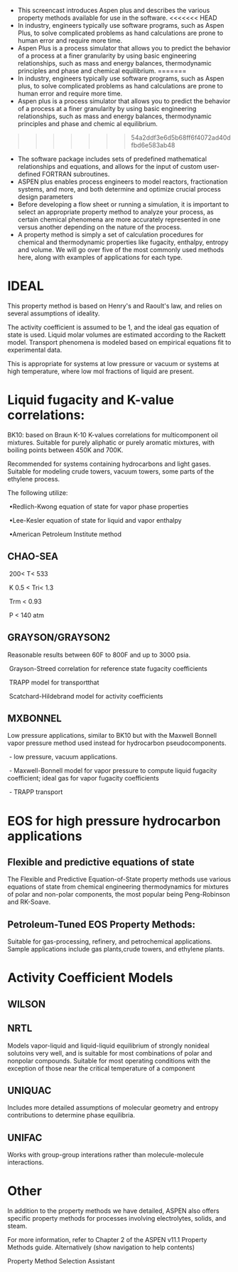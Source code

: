 - This screencast introduces Aspen plus and describes the various property methods available for use in the software.
<<<<<<< HEAD
- In industry, engineers typically use software programs, such as Aspen Plus, to solve complicated problems as hand calculations are prone to human error and require more time.
- Aspen Plus is a process simulator that allows you to predict the behavior of a process at a finer granularity by using basic engineering relationships, such as mass and energy balances, thermodynamic principles and phase and chemical equilibrium. 
=======
- In industry, engineers typically use software programs, such as Aspen plus, to solve complicated problems as hand calculations are prone to human error and require more time.
- Aspen plus is a process simulator that allows you to predict the behavior of a process at a finer granularity by using basic engineering relationships, such as mass and energy balances, thermodynamic principles and phase and chemic al equilibrium. 
>>>>>>> 54a2ddf3e6d5b68ff6f4072ad40dfbd6e583ab48
- The software package includes sets of predefined mathematical relationships and equations, and allows for the input of  custom user-defined FORTRAN subroutines.
- ASPEN plus enables process engineers to model reactors, fractionation systems, and more, and both determine and optimize crucial process design parameters
- Before developing a flow sheet or running a simulation, it is important to select an appropriate property method to analyze your process, as certain chemical phenomena are more accurately represented in one versus another depending on the nature of the process.
- A property method is simply a set of calculation procedures for chemical and thermodynamic properties like fugacity, enthalpy, entropy and volume. We will go over five of the most commonly used methods here, along with examples of applications for each type.

# IDEAL
This property method is based on Henry's and Raoult's law, and relies on several assumptions of ideality. 

The activity coefficient is assumed to be 1, and the ideal gas equation of state is used. Liquid molar volumes are estimated according to the Rackett model.  Transport phenomena is modeled based on empirical equations fit to experimental data. 

This is appropriate for systems at low pressure or vacuum or systems at high temperature, where low mol fractions of liquid are present.

# Liquid fugacity and K-value correlations:

BK10: based on Braun K-10 K-values correlations for multicomponent oil mixtures. Suitable for purely aliphatic or purely aromatic mixtures, with boiling points between 450K and 700K.

Recommended for systems containing hydrocarbons and light gases. Suitable for modeling crude towers, vacuum towers, some parts of the ethylene process.

The following utilize:
  

  ​	•Redlich-Kwong equation of state for vapor phase properties

​	•Lee-Kesler equation of state for liquid and vapor enthalpy

​	•American Petroleum Institute method

## CHAO-SEA

​	200< T<  533 

​	K 0.5  < Tri<  1.3

​	Trm <  0.93

​	P  <  140 atm

## GRAYSON/GRAYSON2

 Reasonable results between 60F to 800F and up to 3000 psia.

​	Grayson-Streed correlation for reference state fugacity coefficients

​	TRAPP model for transportthat 

​	Scatchard-Hildebrand model for activity coefficients


## MXBONNEL

Low pressure applications, similar to BK10 but with the Maxwell Bonnell vapor pressure method used instead for hydrocarbon pseudocomponents.

​	  - low pressure, vacuum applications.

​	  - Maxwell-Bonnell model for vapor pressure to compute liquid fugacity coefficient; ideal gas for vapor fugacity coefficients

​	  - TRAPP transport

# EOS for high pressure hydrocarbon applications

##  Flexible and predictive equations of state
The Flexible and Predictive Equation-of-State property methods use various equations of state from chemical engineering thermodynamics for mixtures of polar and non-polar components, the most popular being Peng-Robinson and RK-Soave.

## Petroleum-Tuned EOS Property Methods:

Suitable for gas-processing, refinery, and petrochemical applications. Sample applications include gas plants,crude towers, and ethylene plants.



# Activity Coefficient Models

## WILSON


## NRTL
Models vapor-liquid and liquid-liquid equilibrium of strongly nonideal solutoins very well, and is suitable for most combinations of polar and nonpolar compounds. Suitable for most operating conditions with the exception of those near the critical temperature of a component

## UNIQUAC
Includes more detailed assumptions of molecular geometry and entropy contributions to determine phase equilibria.

## UNIFAC
Works with group-group interations rather than molecule-molecule interactions.


# Other
In addition to the property methods we have detailed, ASPEN also offers specific property methods for processes involving electrolytes, solids, and steam.

For more information, refer to Chapter 2 of the ASPEN v11.1 Property Methods guide. Alternatively (show navigation to help contents)

Property Method Selection Assistant